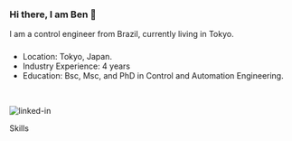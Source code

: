 ### Hi there, I am Ben 👋

I am a control engineer from Brazil, currently living in Tokyo.

###

- Location: Tokyo, Japan.
- Industry Experience: 4 years
- Education: Bsc, Msc, and PhD in Control and Automation Engineering.

<br>

[<img align="left" alt="linked-in" src="https://img.shields.io/badge/linkedin-%230077B5.svg?&style=for-the-badge&logo=linkedin&logoColor=white" />](https://www.linkedin.com/in/benshendeng/)

<be>

<br>

Skills
